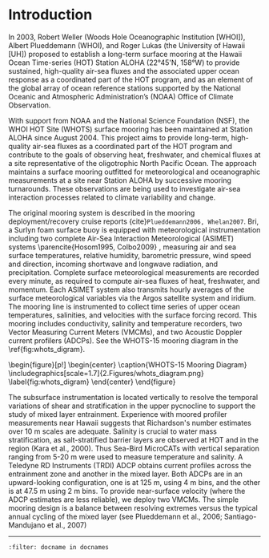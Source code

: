 # Introduction


In 2003, Robert Weller (Woods Hole Oceanographic Institution [WHOI]), Albert Plueddemann (WHOI), and Roger Lukas 
(the University of Hawaii [UH]) proposed to establish a long-term surface mooring at the Hawaii Ocean Time-series (HOT) 
Station ALOHA (22°45'N, 158°W) to provide sustained, high-quality air-sea fluxes and the associated upper ocean response
as a coordinated part of the HOT program, and as an element of the global array of ocean reference stations supported by
the National Oceanic and Atmospheric Administration’s (NOAA) Office of Climate Observation.

With support from NOAA and the National Science Foundation (NSF), the WHOI HOT Site (WHOTS) surface mooring has been 
maintained at Station ALOHA since August 2004. This project aims to provide long-term, high-quality air-sea fluxes as a
coordinated part of the HOT program and contribute to the goals of observing heat, freshwater, and chemical fluxes at a 
site representative of the oligotrophic North Pacific Ocean. The approach maintains a surface mooring outfitted for 
meteorological and oceanographic measurements at a site near Station ALOHA by successive mooring turnarounds. 
These observations are being used to investigate air-sea interaction processes related to climate variability and change.

The original mooring system is described in the mooring deployment/recovery cruise reports
{cite}`Plueddemann2006, Whelan2007`. Bri, a Surlyn foam surface buoy is equipped with meteorological 
instrumentation including two complete Air-Sea Interaction Meteorological (ASIMET) systems 
\parencite{Hosom1995, Colbo2009} , measuring air and sea surface temperatures, relative humidity, barometric pressure, 
wind speed and direction, incoming shortwave and longwave radiation, and precipitation. Complete surface meteorological 
measurements are recorded every minute, as required to compute air-sea fluxes of heat, freshwater, and momentum. 
Each ASIMET system also transmits hourly averages of the surface meteorological variables via the Argos satellite system
and iridium. The mooring line is instrumented to collect time series of upper ocean temperatures, salinities, and 
velocities with the surface forcing record. This mooring includes conductivity, salinity and temperature recorders, 
two Vector Measuring Current Meters (VMCMs), and two Acoustic Doppler current profilers (ADCPs). See the WHOTS-15 mooring 
diagram in the  \ref{fig:whots_digram}.

\begin{figure}[p!]
	\begin{center}
		 \caption{WHOTS-15 Mooring Diagram}
		 \includegraphics[scale=1.7]{2.Figures/whots_diagram.png}
		 \label{fig:whots_digram}
	\end{center}
\end{figure}        

The subsurface instrumentation is located vertically to resolve the temporal variations of shear and stratification in the upper pycnocline to support the study of mixed layer entrainment. Experience with moored profiler measurements near Hawaii suggests that Richardson's number estimates over 10 m scales are adequate. Salinity is crucial to water mass stratification, as salt-stratified barrier layers are observed at HOT and in the region (Kara et al., 2000). Thus Sea-Bird MicroCATs with vertical separation ranging from 5-20 m were used to measure temperature and salinity. A Teledyne RD Instruments (TRDI) ADCP obtains current profiles across the entrainment zone and another in the mixed layer. Both ADCPs are in an upward-looking configuration, one is at 125 m, using 4 m bins, and the other is at 47.5 m using 2 m bins. To provide near-surface velocity (where the ADCP estimates are less reliable), we deploy two VMCMs. The simple mooring design is a balance between resolving extremes versus the typical annual cycling of the mixed layer (see  Plueddemann et al., 2006; Santiago-Mandujano et al., 2007)

---
```{bibliography}
:filter: docname in docnames
```